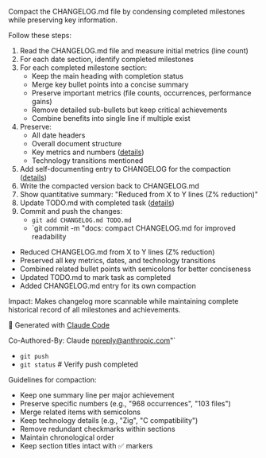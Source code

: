 Compact the CHANGELOG.md file by condensing completed milestones while preserving key information.

Follow these steps:
1. Read the CHANGELOG.md file and measure initial metrics (line count)
2. For each date section, identify completed milestones
3. For each completed milestone section:
   - Keep the main heading with completion status
   - Merge key bullet points into a concise summary
   - Preserve important metrics (file counts, occurrences, performance gains)
   - Remove detailed sub-bullets but keep critical achievements
   - Combine benefits into single line if multiple exist
4. Preserve:
   - All date headers
   - Overall document structure
   - Key metrics and numbers ([details](../../kb/quantitative-documentation-metrics.md))
   - Technology transitions mentioned
5. Add self-documenting entry to CHANGELOG for the compaction ([details](../../kb/self-documenting-modifications-pattern.md))
6. Write the compacted version back to CHANGELOG.md
7. Show quantitative summary: "Reduced from X to Y lines (Z% reduction)"
8. Update TODO.md with completed task ([details](../../kb/retroactive-task-documentation.md))
9. Commit and push the changes:
   - `git add CHANGELOG.md TODO.md`
   - `git commit -m "docs: compact CHANGELOG.md for improved readability

- Reduced CHANGELOG.md from X to Y lines (Z% reduction)
- Preserved all key metrics, dates, and technology transitions
- Combined related bullet points with semicolons for better conciseness
- Updated TODO.md to mark task as completed
- Added CHANGELOG.md entry for its own compaction

Impact: Makes changelog more scannable while maintaining complete historical
record of all milestones and achievements.

🤖 Generated with [Claude Code](https://claude.ai/code)

Co-Authored-By: Claude <noreply@anthropic.com>"`
   - `git push`
   - `git status` # Verify push completed

Guidelines for compaction:
- Keep one summary line per major achievement
- Preserve specific numbers (e.g., "968 occurrences", "103 files")
- Merge related items with semicolons
- Keep technology details (e.g., "Zig", "C compatibility")
- Remove redundant checkmarks within sections
- Maintain chronological order
- Keep section titles intact with ✅ markers